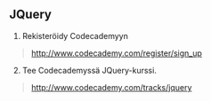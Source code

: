 ## JQuery

1. Rekisteröidy Codecademyyn
>http://www.codecademy.com/register/sign_up
2. Tee Codecademyssä JQuery-kurssi.
>http://www.codecademy.com/tracks/jquery

